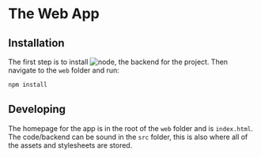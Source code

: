 # The Web App

## Installation 

The first step is to install ![node](https://nodejs.org/en/download/), the backend for the project. 
Then navigate to the `web` folder and run:

```sh
npm install
```

## Developing

The homepage for the app is in the root of the `web` folder and is `index.html`.
The code/backend can be sound in the `src` folder, this is also where all of the assets and stylesheets are stored.
